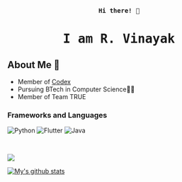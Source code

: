 <p align="center"><samp><b> Hi there! 👋</b></samp></p>
<p align="center"><h1 align="center"><samp> I am R. Vinayak </samp></h1></p>

## About Me 🔭 
- Member of [Codex](https://github.com/codex-iter)
- Pursuing BTech in Computer Science👨‍🎓
- Member of Team TRUE

### Frameworks and Languages

![Python](https://img.shields.io/badge/Python-3776AB?style=flat-square&logo=Python&logoColor=white)
![Flutter](https://img.shields.io/badge/Dart-2bb7f6?style=flat-square&logo=Dart&logoColor=white)
![Java](https://img.shields.io/badge/Java-ea2d2f?style=flat-square&logo=java&logoColor=white)

<br>

![](https://komarev.com/ghpvc/?username=rokkam7784&color=blue)


[![My's github stats](https://github-readme-stats.vercel.app/api?username=rokkam7784&show_icons=truetheme=radical&hide=stars)](https://github.com/anuraghazra/github-readme-stats)
